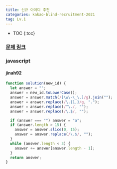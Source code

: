 ```yaml
---
title: 신규 아이디 추천
categories: kakao-blind-recruitment-2021
tag: Lv.1
---
```


- TOC
  {:toc}

### [문제 링크](https://programmers.co.kr/learn/courses/30/lessons/72410)

### javascript

#### jinah92

```javascript
function solution(new_id) {
  let answer = "";
  answer = new_id.toLowerCase();
  answer = answer.match(/[\w\-\_\.]/g).join("");
  answer = answer.replace(/\.{1,}/g, ".");
  answer = answer.replace(/^\./, "");
  answer = answer.replace(/\.$/, "");

  if (answer === "") answer = "a";
  if (answer.length > 15) {
    answer = answer.slice(0, 15);
    answer = answer.replace(/\.$/, "");
  }
  while (answer.length < 3) {
    answer += answer[answer.length - 1];
  }
  return answer;
}
```
